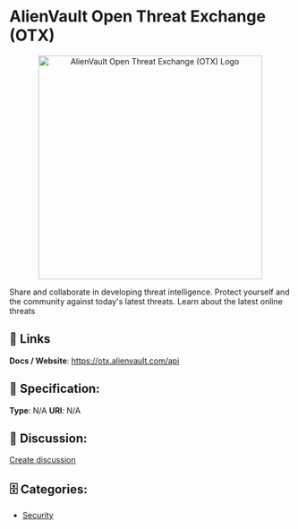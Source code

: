 # AlienVault Open Threat Exchange (OTX)
<p align="center">
    <img width="400" src="https://raw.githubusercontent.com/apis-list/apis-list/main/apis/alienvault-open-threat-exchange-otx/logo_256x256.png" alt="AlienVault Open Threat Exchange (OTX) Logo"/>
</p>

Share and collaborate in developing threat intelligence.  Protect yourself and the community against today's latest threats. Learn about the latest online threats

##  🔗 Links
**Docs / Website**: https://otx.alienvault.com/api

## 🧬 Specification:
**Type**: N/A
**URI**: N/A

## 💬 Discussion:
[Create discussion](https://github.com/apis-list/apis-list/discussions/new)

## 🗄️ Categories:
- [Security](https://github.com/apis-list/apis-list#security)



